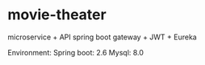 # movie-theater
microservice + API spring boot gateway + JWT + Eureka

Environment:
Spring boot: 2.6
Mysql: 8.0
